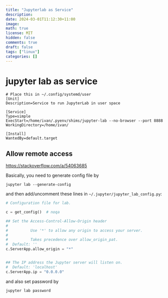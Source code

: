 ```yaml
---
title: "Jupyterlab as Service"
description:
date: 2024-03-01T11:12:30+11:00
image:
math: true
license: MIT
hidden: false
comments: true
draft: false
tags: ["linux"]
categories: []
---
```


# jupyter lab as service

```systemd
# Place this in ~/.config/systemd/user
[Unit]
Description=Service to run JupyterLab in user space

[Service]
Type=simple
ExecStart=/home/ivan/.pyenv/shims/jupyter-lab --no-browser --port 8888
WorkingDirectory=/home/ivan/

[Install]
WantedBy=default.target

```

## Allow remote access

https://stackoverflow.com/a/54063685

Basically, you need to generate config file by

```shell
jupyter lab --generate-config
```

and then add/uncomment these lines in `~/.jupyter/jupyter_lab_config.py`:

```python
# Configuration file for lab.

c = get_config()  # noqa

## Set the Access-Control-Allow-Origin header
#
#          Use '*' to allow any origin to access your server.
#
#          Takes precedence over allow_origin_pat.
#  Default: ''
c.ServerApp.allow_origin = "*"


## The IP address the Jupyter server will listen on.
#  Default: 'localhost'
c.ServerApp.ip = "0.0.0.0"

```

and also set password by

```shell
jupyter lab password
```
